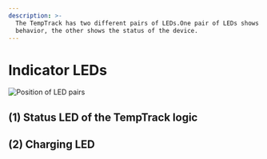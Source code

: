 ```yaml
---
description: >-
  The TempTrack has two different pairs of LEDs.One pair of LEDs shows the charging
  behavior, the other shows the status of the device.
---
```


# Indicator LEDs



![Position of LED pairs](../.gitbook/assets/Folie36.png)

## (1) Status LED of the TempTrack logic

## (2) Charging LED
